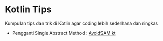 # Kotlin Tips
Kumpulan tips dan trik di Kotlin agar coding lebih sederhana dan ringkas

- Pengganti Single Abstract Method : [AvoidSAM.kt](https://github.com/KotlinID/KotlinTips/blob/master/src/com/github/putraxor/AvoidSAM.kt)
